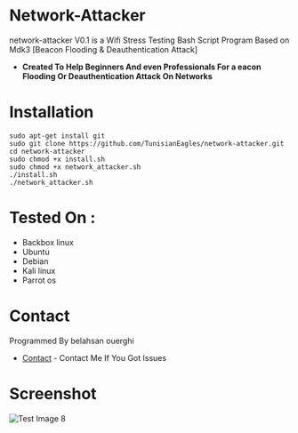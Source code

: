 # Network-Attacker
network-attacker V0.1 is a Wifi Stress Testing Bash Script Program Based on Mdk3 [Beacon Flooding & Deauthentication Attack]
* <b> Created To Help Beginners And even Professionals For a eacon Flooding Or Deauthentication Attack On Networks </b>
# Installation
```
sudo apt-get install git
sudo git clone https://github.com/TunisianEagles/network-attacker.git
cd network-attacker
sudo chmod +x install.sh
sudo chmod +x network_attacker.sh
./install.sh
./network_attacker.sh
```
# Tested On :
* Backbox linux
* Ubuntu 
* Debian
* Kali linux 
* Parrot os
# Contact
Programmed By belahsan ouerghi 
* [Contact](https://www.facebook.com/ouerghi.belahsan) - Contact Me If You Got Issues 
# Screenshot
![Test Image 8](https://raw.githubusercontent.com/TunisianEagles/network-attacker/master/img.png)
